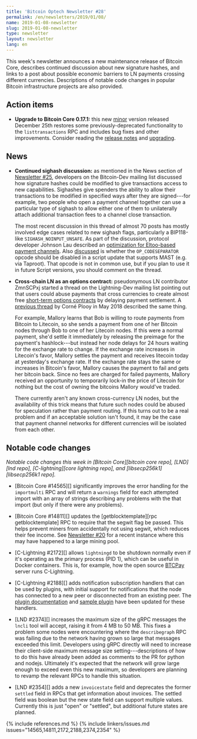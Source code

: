 ```yaml
---
title: 'Bitcoin Optech Newsletter #28'
permalink: /en/newsletters/2019/01/08/
name: 2019-01-08-newsletter
slug: 2019-01-08-newsletter
type: newsletter
layout: newsletter
lang: en
---
```

This week's newsletter announces a new maintenance release of Bitcoin
Core, describes continued discussion about new signature hashes, and
links to a post about possible economic barriers to LN payments crossing
different currencies.  Descriptions of notable code changes in popular
Bitcoin infrastructure projects are also provided.

## Action items

- **Upgrade to Bitcoin Core 0.17.1:** this new [minor][maintenance]
  version released December 25th restores some previously-deprecated
  functionality to the `listtransactions` RPC and includes bug fixes and
  other improvements.  Consider reading the [release notes][0.17.1
  notes] and [upgrading][0.17.1 bin].

## News

- **Continued sighash discussion:** as mentioned in the News section of
  [Newsletter #25][], developers on the Bitcoin-Dev mailing list
  discussed how signature hashes could be modified to give transactions
  access to new capabilities.  Sighashes give spenders the ability to
  allow their transactions to be modified in specified ways after they
  are signed---for example, two people who open a payment channel
  together can use a particular type of sighash to allow either one of
  them to unilaterally attach additional transaction fees to a channel
  close transaction.

  The most recent discussion in this thread of almost 70 posts has
  mostly involved edge cases related to new sighash flags,
  particularly a BIP118-like `SIGHASH_NOINPUT_UNSAFE`.  As part of the
  discussion, protocol developer Johnson Lau described an
  [optimization for Eltoo-based payment channels][lau bip68].  Also
  [discussed][rm codesep] is whether the `OP_CODESEPARATOR` opcode
  should be disabled in a script update that supports MAST (e.g. via
  Taproot).  That opcode is not in common use, but if you plan to use
  it in future Script versions, you should comment on the thread.

- **Cross-chain LN as an options contract:** pseudonymous LN
  contributor ZmnSCPxj started a thread on the Lightning-Dev mailing
  list pointing out that users could abuse payments that cross
  currencies to create almost free [short-term options contracts][] by
  delaying payment settlement.  A [previous thread][cjp risk] by Corné
  Plooy in May 2018 described the same thing.

  For example, Mallory learns that Bob is willing to route payments
  from Bitcoin to Litecoin, so she sends a payment from one of her
  Bitcoin nodes through Bob to one of her Litecoin nodes.  If this
  were a normal payment, she'd settle it immediately by releasing the
  preimage for the payment's hashlock---but instead her node delays
  for 24 hours waiting for the exchange rate to change.  If the
  exchange rate increases in Litecoin's favor, Mallory settles the
  payment and receives litecoin today at yesterday's exchange rate.
  If the exchange rate stays the same or increases in Bitcoin's favor,
  Mallory causes the payment to fail and gets her bitcoin back.  Since
  no fees are charged for failed payments, Mallory received an
  opportunity to temporarily lock-in the price of Litecoin for nothing
  but the cost of owning the bitcoins Mallory would've traded.

  There currently aren't any known cross-currency LN nodes, but the
  availability of this trick means that future such nodes could be
  abused for speculation rather than payment routing.  If this turns
  out to be a real problem and if an acceptable solution isn't found,
  it may be the case that payment channel networks for different
  currencies will be isolated from each other.

## Notable code changes

*Notable code changes this week in [Bitcoin Core][bitcoin core repo],
[LND][lnd repo], [C-lightning][core lightning repo], and [libsecp256k1][libsecp256k1
repo].*

- [Bitcoin Core #14565][] significantly improves the error handling for
  the `importmulti` RPC and will return a `warnings` field for each
  attempted import with an array of strings describing any problems with
  the that import (but only if there were any problems).

- [Bitcoin Core #14811][] updates the [getblocktemplate][rpc
  getblocktemplate] RPC to require that the segwit flag be passed.  This
  helps prevent miners from accidentally not using segwit, which reduces
  their fee income.  See [Newsletter #20][] for a recent instance where
  this may have happened to a large mining pool.

- [C-Lightning #2172][] allows `lightningd` to be shutdown normally even
  if it's operating as the primary process (PID 1), which can be useful
  in Docker containers.  This is, for example, how the open source
  [BTCPay][] server runs C-Lightning.

- [C-Lightning #2188][] adds notification subscription handlers that can
  be used by plugins, with initial support for notifications that the
  node has connected to a new peer or disconnected from an existing
  peer.  The [plugin documentation][cl plugin event] and [sample
  plugin][cl helloworld.py] have been updated for these handlers.

- [LND #2374][] increases the maximum size of the gRPC messages the
  `lncli` tool will accept, raising it from 4 MB to 50 MB.  This fixes a problem
  some nodes were encountering where the `describegraph` RPC was failing
  due to the network having grown so large that messages exceeded this
  limit.  Developers using gRPC directly will need to increase their
  client-side maximum message size setting---descriptions of how to do
  this have already been added as comments to the PR for python and nodejs.
  Ultimately it's expected that the network will grow large enough to
  exceed even this new maximum, so developers are planning to revamp the
  relevant RPCs to handle this situation.

- [LND #2354][] adds a new `invoicestate` field and deprecates the former
  `settled` field in RPCs that get information about invoices.  The
  settled field was boolean but the new state field can support multiple
  values.  Currently this is just "open" or "settled", but additional
  future states are planned.

{% include references.md %}
{% include linkers/issues.md issues="14565,14811,2172,2188,2374,2354" %}

[0.17.1 bin]: https://bitcoincore.org/bin/bitcoin-core-0.17.1/
[0.17.1 notes]: https://bitcoincore.org/en/releases/0.17.1/
[maintenance]: https://bitcoincore.org/en/lifecycle/#maintenance-releases
[lau bip68]: https://lists.linuxfoundation.org/pipermail/bitcoin-dev/2018-December/016574.html
[rm codesep]: https://lists.linuxfoundation.org/pipermail/bitcoin-dev/2018-December/016581.html
[short-term options contracts]: https://lists.linuxfoundation.org/pipermail/lightning-dev/2018-December/001752.html
[cjp risk]: https://lists.linuxfoundation.org/pipermail/lightning-dev/2018-May/001292.html
[cl plugin event]: https://github.com/ElementsProject/lightning/blob/master/doc/PLUGINS.md#event-notifications
[cl helloworld.py]: https://github.com/ElementsProject/lightning/blob/master/contrib/plugins/helloworld.py
[btcpay]: https://github.com/btcpayserver/btcpayserver
[newsletter #25]: /en/newsletters/2018/12/11/#sighash-options-for-covering-transaction-weight
[newsletter #20]: /en/newsletters/2018/11/06/#temporary-reduction-in-segwit-block-production
